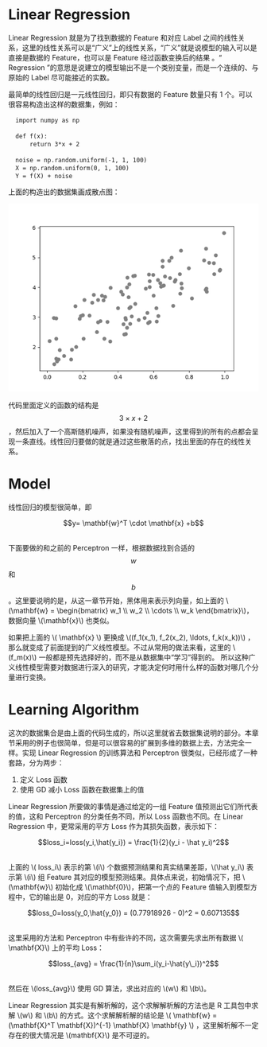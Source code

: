 # Linear Regression

Linear Regression 就是为了找到数据的 Feature 和对应 Label 之间的线性关系，这里的线性关系可以是“广义”上的线性关系，“广义”就是说模型的输入可以是直接是数据的 Feature，也可以是 Feature 经过函数变换后的结果
。“ Regression ”的意思是说建立的模型输出不是一个类别变量，而是一个连续的、与原始的 Label 尽可能接近的实数。

最简单的线性回归是一元线性回归，即只有数据的 Feature 数量只有 1 个。可以很容易构造出这样的数据集，例如：

      import numpy as np

      def f(x):
          return 3*x + 2

      noise = np.random.uniform(-1, 1, 100)
      X = np.random.uniform(0, 1, 100)
      Y = f(X) + noise

上面的构造出的数据集画成散点图：

![f3.0.png](assets/f3.0.png)

代码里面定义的函数的结构是 $$ 3 \times x + 2 $$，然后加入了一个高斯随机噪声，如果没有随机噪声，这里得到的所有的点都会呈现一条直线。线性回归要做的就是通过这些散落的点，找出里面的存在的线性关系。

# Model

线性回归的模型很简单，即

<center>$$y= \mathbf{w}^T \cdot \mathbf{x} +b$$</center><br/>

下面要做的和之前的 Perceptron 一样，根据数据找到合适的 $$w$$ 和 $$b$$。这里要说明的是，从这一章节开始，黑体用来表示列向量，如上面的 \\(\mathbf{w} = \begin{bmatrix} w_1 \\\ w_2 \\\ \cdots \\\ w_k \end{bmatrix}\\)，
数据向量 \\(\mathbf{x}\\) 也类似。

如果把上面的 \\( \mathbf{x} \\) 更换成 \\((f_1(x_1), f_2(x_2), \ldots, f_k(x_k))\\) ，那么就变成了前面提到的广义线性模型。不过从常用的做法来看，这里的 \\(f_m(x)\\) 一般都是预先选择好的，而不是从数据集中“学习”得到的。
所以这种广义线性模型需要对数据进行深入的研究，才能决定何时用什么样的函数对哪几个分量进行变换。

# Learning Algorithm

这次的数据集合是由上面的代码生成的，所以这里就省去数据集说明的部分。本章节采用的例子也很简单，但是可以很容易的扩展到多维的数据上去，方法完全一样。实现 Linear Regression 的训练算法和 Perceptron 很类似，已经形成了一种
套路，分为两步：

1. 定义 Loss 函数
2. 使用 GD 减小 Loss 函数在数据集上的值

Linear Regression 所要做的事情是通过给定的一组 Feature 值预测出它们所代表的值，这和 Perceptron 的分类任务不同，所以 Loss 函数也不同。在 Linear Regression 中，更常采用的平方 Loss 作为其损失函数，表示如下：

<center>$$loss_i=loss(y_i,\hat{y_i}) = \frac{1}{2}(y_i - \hat y_i)^2$$</center><br/>

上面的 \\( loss_i\\) 表示的第 \\(i\\) 个数据预测结果和真实结果差距，\\(\hat y_i\\) 表示第 \\(i\\) 组 Feature 其对应的模型预测结果。具体点来说，初始情况下，把 \\(\mathbf{w}\\) 初始化成 \\(\mathbf{0}\\)，把第一个点的 Feature 值输入到模型方程中，它的输出是 0，对应的平方 Loss 就是：

<center>$$loss_0=loss(y_0,\hat{y_0}) = (0.77918926 - 0)^2 = 0.607135$$</center><br/>

这里采用的方法和 Perceptron 中有些许的不同，这次需要先求出所有数据 \\( \mathbf{X}\\) 上的平均 Loss：

<center>$$loss_{avg} = \frac{1}{n}\sum_i(y_i-\hat{y\_i})^2$$</center><br>

然后在 \\(loss_{avg}\\) 使用 GD 算法，求出对应的 \\(w\\) 和 \\(b\\)。

Linear Regression 其实是有解析解的，这个求解解析解的方法也是 R 工具包中求解 \\(w\\) 和 \\(b\\) 的方式。这个求解解析解的结论是 \\( \mathbf{w} = (\mathbf{X}^T \mathbf{X})^{-1} \mathbf{X} \mathbf{y} \\) ，这里解析解不一定存在的很大情况是 \\(mathbf{X}\\) 是不可逆的。
